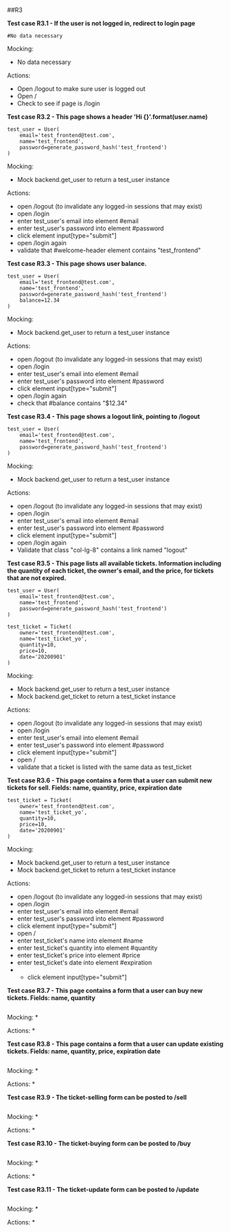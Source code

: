 
##R3

**Test case R3.1 - If the user is not logged in, redirect to login page**
```
#No data necessary
```
Mocking:
* No data necessary

Actions:
* Open /logout to make sure user is logged out
* Open /
* Check to see if page is /login

**Test case R3.2 - This page shows a header 'Hi {}'.format(user.name)**
```
test_user = User(
    email='test_frontend@test.com',
    name='test_frontend',
    password=generate_password_hash('test_frontend')
)
```
Mocking:
* Mock backend.get_user to return a test_user instance

Actions:
* open /logout (to invalidate any logged-in sessions that may exist)
* open /login
* enter test_user's email into element #email
* enter test_user's password into element #password
* click element input[type="submit"]
* open /login again
* validate that #welcome-header element contains "test_frontend"

**Test case R3.3 - This page shows user balance.**
```
test_user = User(
    email='test_frontend@test.com',
    name='test_frontend',
    password=generate_password_hash('test_frontend')
    balance=12.34
)
```
Mocking:
* Mock backend.get_user to return a test_user instance

Actions:
* open /logout (to invalidate any logged-in sessions that may exist)
* open /login
* enter test_user's email into element #email
* enter test_user's password into element #password
* click element input[type="submit"]
* open /login again
* check that #balance contains "$12.34"

**Test case R3.4 - This page shows a logout link, pointing to /logout**
```
test_user = User(
    email='test_frontend@test.com',
    name='test_frontend',
    password=generate_password_hash('test_frontend')
)
```
Mocking:
* Mock backend.get_user to return a test_user instance

Actions:
* open /logout (to invalidate any logged-in sessions that may exist)
* open /login
* enter test_user's email into element #email
* enter test_user's password into element #password
* click element input[type="submit"]
* open /login again
* Validate that class "col-lg-8" contains a link named "logout"

**Test case R3.5 - This page lists all available tickets. Information including the quantity of each ticket, the owner's email, and the price, for tickets that are not expired.**
```
test_user = User(
    email='test_frontend@test.com',
    name='test_frontend',
    password=generate_password_hash('test_frontend')
)

test_ticket = Ticket(
    owner='test_frontend@test.com',
    name='test_ticket_yo',
    quantity=10,
    price=10,
    date='20200901'
)
```
Mocking:
* Mock backend.get_user to return a test_user instance
* Mock backend.get_ticket to return a test_ticket instance

Actions:
* open /logout (to invalidate any logged-in sessions that may exist)
* open /login
* enter test_user's email into element #email
* enter test_user's password into element #password
* click element input[type="submit"]
* open /
* validate that a ticket is listed with the same data as test_ticket

**Test case R3.6 - This page contains a form that a user can submit new tickets for sell. Fields: name, quantity, price, expiration date**
```
test_ticket = Ticket(
    owner='test_frontend@test.com',
    name='test_ticket_yo',
    quantity=10,
    price=10,
    date='20200901'
)
```
Mocking:
* Mock backend.get_user to return a test_user instance
* Mock backend.get_ticket to return a test_ticket instance

Actions:
* open /logout (to invalidate any logged-in sessions that may exist)
* open /login
* enter test_user's email into element #email
* enter test_user's password into element #password
* click element input[type="submit"]
* open /
* enter test_ticket's name into element #name
* enter test_ticket's quantity into element #quantity
* enter test_ticket's price into element #price
* enter test_ticket's date into element #expiration
* * click element input[type="submit"]

**Test case R3.7 - This page contains a form that a user can buy new tickets. Fields: name, quantity**
```
```
Mocking:
* 

Actions:
*

**Test case R3.8 - This page contains a form that a user can update existing tickets. Fields: name, quantity, price, expiration date**
```
```
Mocking:
* 

Actions:
*

**Test case R3.9 - The ticket-selling form can be posted to /sell**
```
```
Mocking:
* 

Actions:
*

**Test case R3.10 - The ticket-buying form can be posted to /buy**
```
```
Mocking:
* 

Actions:
*

**Test case R3.11 - The ticket-update form can be posted to /update**
```
```
Mocking:
* 

Actions:
*